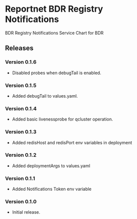 # Reportnet BDR Registry Notifications

BDR Registry Notifications Service Chart for BDR

## Releases

### Version 0.1.6
- Disabled probes when debugTail is enabled.

### Version 0.1.5
- Added debugTail to values.yaml.

### Version 0.1.4
- Added basic livenessprobe for qcluster operation.

### Version 0.1.3
- Added redisHost and redisPort env variables in deployment

### Version 0.1.2
- Added deploymentArgs to values.yaml

### Version 0.1.1
- Added Notifications Token env variable

### Version 0.1.0
- Initial release.
